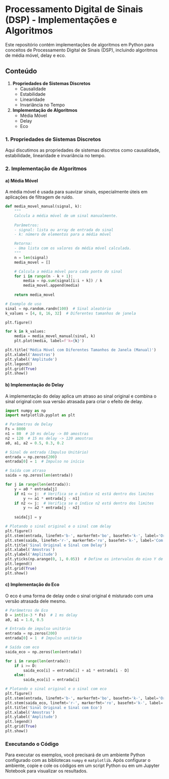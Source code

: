 
# Processamento Digital de Sinais (DSP) - Implementações e Algoritmos

Este repositório contém implementações de algoritmos em Python para conceitos de Processamento Digital de Sinais (DSP), incluindo algoritmos de média móvel, delay e eco.

## Conteúdo

1. **Propriedades de Sistemas Discretos**
   - Causalidade
   - Estabilidade
   - Linearidade
   - Invariância no Tempo
2. **Implementação de Algoritmos**
   - Média Móvel
   - Delay
   - Eco

### 1. Propriedades de Sistemas Discretos

Aqui discutimos as propriedades de sistemas discretos como causalidade, estabilidade, linearidade e invariância no tempo.

### 2. Implementação de Algoritmos

#### a) Média Móvel

A média móvel é usada para suavizar sinais, especialmente úteis em aplicações de filtragem de ruído.

```python
def media_movel_manual(signal, k):
    """
    Calcula a média móvel de um sinal manualmente.
    
    Parâmetros:
    - signal: lista ou array de entrada do sinal
    - k: número de elementos para a média móvel

    Retorna:
    - Uma lista com os valores da média móvel calculada.
    """
    n = len(signal)
    media_movel = []

    # Calcula a média móvel para cada ponto do sinal
    for i in range(n - k + 1):
        media = np.sum(signal[i:i + k]) / k
        media_movel.append(media)
    
    return media_movel

# Exemplo de uso
sinal = np.random.randn(100)  # Sinal aleatório
k_values = [4, 8, 16, 32]  # Diferentes tamanhos de janela

plt.figure()

for k in k_values:
    media = media_movel_manual(sinal, k)
    plt.plot(media, label=f'k={k}')

plt.title('Média Móvel com Diferentes Tamanhos de Janela (Manual)')
plt.xlabel('Amostras')
plt.ylabel('Amplitude')
plt.legend()
plt.grid(True)
plt.show()
```

#### b) Implementação do Delay

A implementação do delay aplica um atraso ao sinal original e combina o sinal original com sua versão atrasada para criar o efeito de delay.

```python
import numpy as np
import matplotlib.pyplot as plt

# Parâmetros de Delay
Fs = 8000
n1 = 80  # 10 ms delay -> 80 amostras
n2 = 120  # 15 ms delay -> 120 amostras
a0, a1, a2 = 0.5, 0.3, 0.2

# Sinal de entrada (Impulso Unitário)
entrada = np.zeros(200)
entrada[0] = 1  # Impulso no início

# Saída com atraso
saida = np.zeros(len(entrada))

for j in range(len(entrada)):
    y = a0 * entrada[j]
    if n1 <= j:  # Verifica se o índice n1 está dentro dos limites
        y += a1 * entrada[j - n1]
    if n2 <= j:  # Verifica se o índice n2 está dentro dos limites
        y += a2 * entrada[j - n2]
    
    saida[j] = y

# Plotando o sinal original e o sinal com delay
plt.figure()
plt.stem(entrada, linefmt='b-', markerfmt='bo', basefmt='k-', label='Original')
plt.stem(saida, linefmt='r-', markerfmt='ro', basefmt='k-', label='Com Delay')
plt.title('Sinal Original e Sinal com Delay')
plt.xlabel('Amostras')
plt.ylabel('Amplitude')
plt.yticks(np.arange(0, 1, 0.05))  # Define os intervalos do eixo Y de 0.05 em 0.05
plt.legend()
plt.grid(True)
plt.show()
```

#### c) Implementação do Eco

O eco é uma forma de delay onde o sinal original é misturado com uma versão atrasada dele mesmo.

```python
# Parâmetros de Eco
D = int(1e-3 * Fs)  # 1 ms delay
a0, a1 = 1.0, 0.5

# Entrada de impulso unitário
entrada = np.zeros(200)
entrada[0] = 1  # Impulso unitário

# Saída com eco
saida_eco = np.zeros(len(entrada))

for i in range(len(entrada)):
    if i >= D:
        saida_eco[i] = entrada[i] + a1 * entrada[i - D]
    else:
        saida_eco[i] = entrada[i]

# Plotando o sinal original e o sinal com eco
plt.figure()
plt.stem(entrada, linefmt='b-', markerfmt='bo', basefmt='k-', label='Original')
plt.stem(saida_eco, linefmt='r-', markerfmt='ro', basefmt='k-', label='Com Eco')
plt.title('Sinal Original e Sinal com Eco')
plt.xlabel('Amostras')
plt.ylabel('Amplitude')
plt.legend()
plt.grid(True)
plt.show()
```

### Executando o Código

Para executar os exemplos, você precisará de um ambiente Python configurado com as bibliotecas `numpy` e `matplotlib`. Após configurar o ambiente, copie e cole os códigos em um script Python ou em um Jupyter Notebook para visualizar os resultados.

